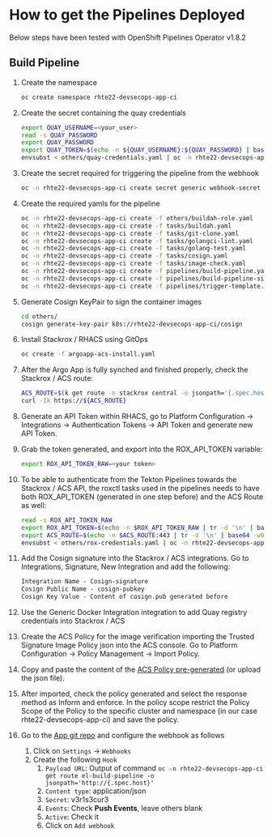 # How to get the Pipelines Deployed

Below steps have been tested with OpenShift Pipelines Operator v1.8.2

## Build Pipeline

1. Create the namespace

    ~~~sh
    oc create namespace rhte22-devsecops-app-ci
    ~~~
2. Create the secret containing the quay credentials

    ~~~sh
    export QUAY_USERNAME=<your_user>
    read -s QUAY_PASSWORD
    export QUAY_PASSWORD
    export QUAY_TOKEN=$(echo -n ${QUAY_USERNAME}:${QUAY_PASSWORD} | base64 -w0)
    envsubst < others/quay-credentials.yaml | oc -n rhte22-devsecops-app-ci create -f -
    ~~~
3. Create the secret required for triggering the pipeline from the webhook

    ~~~sh
    oc -n rhte22-devsecops-app-ci create secret generic webhook-secret --from-literal=secret=v3r1s3cur3
    ~~~
4. Create the required yamls for the pipeline

    ~~~sh
    oc -n rhte22-devsecops-app-ci create -f others/buildah-role.yaml
    oc -n rhte22-devsecops-app-ci create -f tasks/buildah.yaml
    oc -n rhte22-devsecops-app-ci create -f tasks/git-clone.yaml
    oc -n rhte22-devsecops-app-ci create -f tasks/golangci-lint.yaml
    oc -n rhte22-devsecops-app-ci create -f tasks/golang-test.yaml
    oc -n rhte22-devsecops-app-ci create -f tasks/cosign.yaml
    oc -n rhte22-devsecops-app-ci create -f tasks/image-check.yaml
    oc -n rhte22-devsecops-app-ci create -f pipelines/build-pipeline.yaml
    oc -n rhte22-devsecops-app-ci create -f pipelines/build-pipeline-signed.yaml
    oc -n rhte22-devsecops-app-ci create -f pipelines/trigger-template.yaml
    ~~~
5. Generate Cosign KeyPair to sign the container images

    ~~~sh
    cd others/
    cosign generate-key-pair k8s://rhte22-devsecops-app-ci/cosign
    ~~~
6. Install Stackrox / RHACS using GitOps

    ~~~sh
    oc create -f argoapp-acs-install.yaml
    ~~~
7.  After the Argo App is fully synched and finished properly, check the Stackrox / ACS route:

    ~~~sh
    ACS_ROUTE=$(k get route -n stackrox central -o jsonpath='{.spec.host}')
    curl -Ik https://${ACS_ROUTE}
    ~~~

8. Generate an API Token within RHACS, go to Platform Configuration -> Integrations -> Authentication Tokens -> API Token and generate new API Token.
9. Grab the token generated, and export into the ROX_API_TOKEN variable:

    ~~~sh
    export ROX_API_TOKEN_RAW=<your token>
    ~~~
10. To be able to authenticate from the Tekton Pipelines towards the Stackrox / ACS API, the roxctl tasks used in the pipelines needs to have both ROX_API_TOKEN (generated in one step before) and the ACS Route as well:

    ~~~sh
    read -s ROX_API_TOKEN_RAW
    export ROX_API_TOKEN=$(echo -n $ROX_API_TOKEN_RAW | tr -d '\n' | base64 -w0)
    export ACS_ROUTE=$(echo -n $ACS_ROUTE:443 | tr -d '\n' | base64 -w0)
    envsubst < others/rox-credentials.yaml | oc -n rhte22-devsecops-app-ci create -f -
    ~~~

11. Add the Cosign signature into the Stackrox / ACS integrations. Go to Integrations, Signature, New Integration and add the following:

    ```md
    Integration Name - Cosign-signature
    Cosign Public Name - cosign-pubkey
    Cosign Key Value - Content of cosign.pub generated before
    ```

12. Use the Generic Docker Integration integration to add Quay registry credentials into Stackrox / ACS

13. Create the ACS Policy for the image verification importing the Trusted Signature Image Policy json into the ACS console. Go to Platform Configuration -> Policy Management -> Import Policy.

14. Copy and paste the content of the [ACS Policy pre-generated](https://raw.githubusercontent.com/rcarrata/ocp4-network-security/sign-acs/sign-images/policies/signed-image-policy.json) (or upload the json file).

15. After imported, check the policy generated and select the response method as Inform and enforce. In the policy scope restrict the Policy Scope of the Policy to the specific cluster and namespace (in our case rhte22-devsecops-app-ci) and save the policy.

8. Go to the [App git repo](https://github.com/ocp-tigers/rhte22-devsecops-app) and configure the webhook as follows

    1. Click on `Settings` -> `Webhooks`
    2. Create the following `Hook`
       1. `Payload URL`: Output of command `oc -n rhte22-devsecops-app-ci get route el-build-pipeline -o jsonpath='http://{.spec.host}'`
       2. `Content type`: application/json
       3. `Secret`: v3r1s3cur3
       4. `Events`: Check **Push Events**, leave others blank
       5. `Active`: Check it
       6. Click on `Add webhook`
